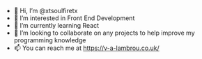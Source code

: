 - 👋 Hi, I’m @xtsoulfiretx
- 👀 I’m interested in Front End Development
- 🌱 I’m currently learning React
- 💞️ I’m looking to collaborate on any projects to help improve my programming knowledge 
- 📫 You can reach me at https://v-a-lambrou.co.uk/

<!---
xtsoulfiretx/xtsoulfiretx is a ✨ special ✨ repository because its `README.md` (this file) appears on your GitHub profile.
You can click the Preview link to take a look at your changes.
--->
